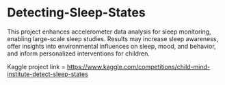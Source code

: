 # Detecting-Sleep-States
This project enhances accelerometer data analysis for sleep monitoring, enabling large-scale sleep studies. Results may increase sleep awareness, offer insights into environmental influences on sleep, mood, and behavior, and inform personalized interventions for children.

Kaggle project link = https://www.kaggle.com/competitions/child-mind-institute-detect-sleep-states
